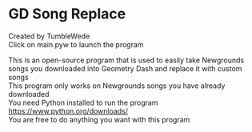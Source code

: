 # GD Song Replace

Created by TumbleWede  
Click on main.pyw to launch the program  

This is an open-source program that is used to easily take Newgrounds songs you downloaded into Geometry Dash and replace it with custom songs  
This program only works on Newgrounds songs you have already downloaded  
You need Python installed to run the program https://www.python.org/downloads/  
You are free to do anything you want with this program  
